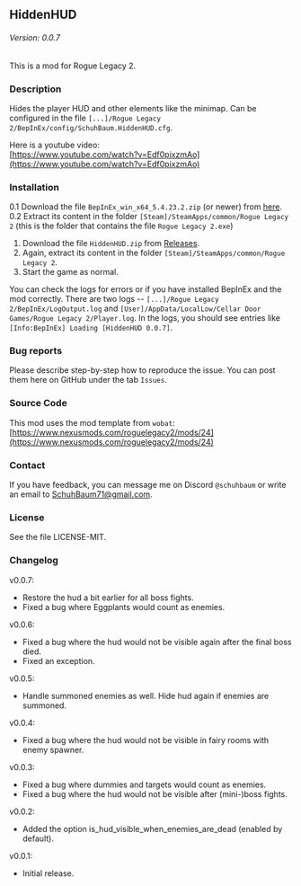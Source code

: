## HiddenHUD
###### Version: 0.0.7
This is a mod for Rogue Legacy 2.

### Description
Hides the player HUD and other elements like the minimap. Can be configured in the file `[...]/Rogue Legacy 2/BepInEx/config/SchuhBaum.HiddenHUD.cfg`.

Here is a youtube video:  
[https://www.youtube.com/watch?v=Edf0pixzmAo](https://www.youtube.com/watch?v=Edf0pixzmAo)

### Installation
0.1 Download the file `BepInEx_win_x64_5.4.23.2.zip` (or newer) from [here](https://github.com/BepInEx/BepInEx/releases).
0.2 Extract its content in the folder `[Steam]/SteamApps/common/Rogue Legacy 2` (this is the folder that contains the file `Rogue Legacy 2.exe`)
1. Download the file `HiddenHUD.zip` from [Releases](https://github.com/SchuhBaum/HiddenHUD/releases/tag/v0.0.7).
2. Again, extract its content in the folder `[Steam]/SteamApps/common/Rogue Legacy 2`.
3. Start the game as normal.

You can check the logs for errors or if you have installed BepInEx and the mod correctly. There are two logs -- `[...]/Rogue Legacy 2/BepInEx/LogOutput.log` and `[User]/AppData/LocalLow/Cellar Door Games/Rogue Legacy 2/Player.log`.
In the logs, you should see entries like `[Info:BepInEx] Loading [HiddenHUD 0.0.7]`.

### Bug reports
Please describe step-by-step how to reproduce the issue. You can post them here on GitHub under the tab `Issues`.

### Source Code
This mod uses the mod template from `wobat`:  
[https://www.nexusmods.com/roguelegacy2/mods/24](https://www.nexusmods.com/roguelegacy2/mods/24)

### Contact
If you have feedback, you can message me on Discord `@schuhbaum` or write an email to SchuhBaum71@gmail.com.

### License
See the file LICENSE-MIT.

### Changelog
v0.0.7:
- Restore the hud a bit earlier for all boss fights.
- Fixed a bug where Eggplants would count as enemies.

v0.0.6:
- Fixed a bug where the hud would not be visible again after the final boss died.
- Fixed an exception.

v0.0.5:
- Handle summoned enemies as well. Hide hud again if enemies are summoned.

v0.0.4:
- Fixed a bug where the hud would not be visible in fairy rooms with enemy spawner.

v0.0.3:
- Fixed a bug where dummies and targets would count as enemies.
- Fixed a bug where the hud would not be visible after (mini-)boss fights.

v0.0.2:
- Added the option is_hud_visible_when_enemies_are_dead (enabled by default).

v0.0.1:
- Initial release.
